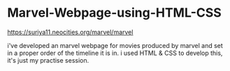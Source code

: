 # Marvel-Webpage-using-HTML-CSS
https://suriya11.neocities.org/marvel/marvel

i've developed an marvel webpage for movies produced by marvel and set in a proper order of the timeline it is in. i used HTML &amp; CSS to develop this, it's just my practise session.
